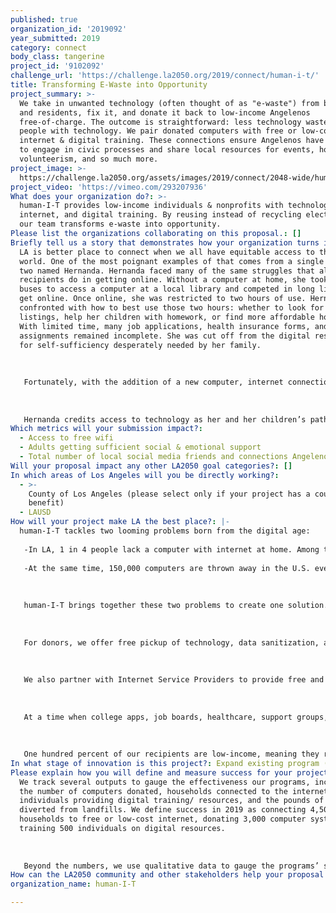 ```yaml
---
published: true
organization_id: '2019092'
year_submitted: 2019
category: connect
body_class: tangerine
project_id: '9102092'
challenge_url: 'https://challenge.la2050.org/2019/connect/human-i-t/'
title: Transforming E-Waste into Opportunity
project_summary: >-
  We take in unwanted technology (often thought of as "e-waste") from businesses
  and residents, fix it, and donate it back to low-income Angelenos
  free-of-charge. The outcome is straightforward: less technology waste and more
  people with technology. We pair donated computers with free or low-cost
  internet & digital training. These connections ensure Angelenos have the means
  to engage in civic processes and share local resources for events, housing,
  volunteerism, and so much more.
project_image: >-
  https://challenge.la2050.org/assets/images/2019/connect/2048-wide/human-i-t.jpg
project_video: 'https://vimeo.com/293207936'
What does your organization do?: >-
  human-I-T provides low-income individuals & nonprofits with technology,
  internet, and digital training. By reusing instead of recycling electronics,
  our team transforms e-waste into opportunity.
Please list the organizations collaborating on this proposal.: []
Briefly tell us a story that demonstrates how your organization turns inspiration into impact.: >-
  LA is better place to connect when we all have equitable access to the digital
  world. One of the most poignant examples of that comes from a single mother of
  two named Hernanda. Hernanda faced many of the same struggles that all of our
  recipients do in getting online. Without a computer at home, she took two
  buses to access a computer at a local library and competed in long lines to
  get online. Once online, she was restricted to two hours of use. Hernanda was
  confronted with how to best use those two hours: whether to look for new job
  listings, help her children with homework, or find more affordable housing.
  With limited time, many job applications, health insurance forms, and school
  assignments remained incomplete. She was cut off from the digital resources
  for self-sufficiency desperately needed by her family. 
   
   
   
   Fortunately, with the addition of a new computer, internet connection, and digital literacy training from human-I-T, Hernanda was able to allocate proper time to job searching, helping children with their online homework, and accessing digital social services. Since receiving the donation, she gained employment at a rate of three additional dollars per hour, increasing her household revenue by $4,000 every year. She also became more engaged in her local neighborhood association with the encouragement of digital literacy training, helping to orchestrate Long Beach’s tree planting campaign. Through it all, she was able to move off of government assistance and forge a path towards self-sufficiency. 
   
   
   
   Hernanda credits access to technology as her and her children’s path upward: “This program help[ed] my son with school tremendously. He was able to get ahead on his math and reading. He got a academic award for math and met all the AR reading goal for the first time this school year. And for me, I am taking 3 online classes right now which is so convenient for me cause [I] am able to be more active with my sons school activities and sports. It's also helpful for applying for jobs and setting up a resume. I've learned so much on this new technology, both about politics and my local news."
Which metrics will your submission impact?:
  - Access to free wifi
  - Adults getting sufficient social & emotional support
  - Total number of local social media friends and connections Angelenos have
Will your proposal impact any other LA2050 goal categories?: []
In which areas of Los Angeles will you be directly working?:
  - >-
    County of Los Angeles (please select only if your project has a countywide
    benefit)
  - LAUSD
How will your project make LA the best place?: |-
  human-I-T tackles two looming problems born from the digital age:
   
   -In LA, 1 in 4 people lack a computer with internet at home. Among the least connected are low-income people and people of color. Offline households are locked out from local resources that live online - including support groups, cultural events, job opportunities, transit-accessible housing, and voter records. 
   
   -At the same time, 150,000 computers are thrown away in the U.S. every day. These computers are referred to as e-waste - the fastest growing waste stream in the world. E-waste is teeming with toxic chemicals that deteriorate our air and soil quality. It causes severe health problems for residents living near landfills.
   
   
   
   human-I-T brings together these two problems to create one solution. We take in unwanted technology, refurbish it, and donate it back out to low-income households. Computers are coupled with access to wifi and digital training so recipients can tap into all of the opportunity that exists online. 
   
   
   
   For donors, we offer free pickup of technology, data sanitization, and a tax-deductible receipt for each item. Partners include the likes of County of Los Angeles and USC. Technology is then transported to our warehouse, where IT Staff refurbish items for donation. As items are repurposed, staff trains volunteers how to repair hardware components & administer technical support. This vocational training program completes the cycle in which excess technology from Angeleno consumers are repurposed by community members and later donated to low-income households in LA. This community-driven approach inspires the entire community to create impact by donating their unwanted goods to someone who desperately needs it.
   
   
   
   We also partner with Internet Service Providers to provide free and discount internet (starting at $10/month) to qualified low-income households. Our team outreaches to communities about options available to them, qualifies them for offers based on income and territory, educates about the different speeds available, and provides neutral guidance on what suits their needs best. human-I-T offers ongoing technical support to troubleshoot any hardware or software issues thereafter.
   
   
   
   At a time when college apps, job boards, healthcare, support groups, & volunteer opportunities are hosted digitally, human-I-T is committed to getting underserved populations plugged in. With every connection, low-income individuals are granted a seat at today’s digital table. Digital training then provides access to a world of transit-accessible housing, employment, public gatherings, emotional support networks, and government records. 
   
   
   
   One hundred percent of our recipients are low-income, meaning they receive some form of government assistance or have an income 200% the poverty threshold. Our recipients include students, veterans, persons with disabilities, single mothers, and LGBT shelters among others.
In what stage of innovation is this project?: Expand existing program (expanding and continuing ongoing successful projects)
Please explain how you will define and measure success for your project.: >-
  We track several outputs to gauge the effectiveness our programs, including
  the number of computers donated, households connected to the internet,
  individuals providing digital training/ resources, and the pounds of e-waste
  diverted from landfills. We define success in 2019 as connecting 4,500
  households to free or low-cost internet, donating 3,000 computer systems, and
  training 500 individuals on digital resources. 
   
   
   
   Beyond the numbers, we use qualitative data to gauge the programs’ success. Our Programs Manager conducts post-donation surveys to measure how each connection makes an impact on users’ lives. We collect data about how many households use the device to apply to college, find affordable housing, secure new jobs, establish permanent residency, increase their social network, and access social services. Success is achieved when over 95% of recipients use their connection towards one of those goals, therefore increasing their presence in the community.
How can the LA2050 community and other stakeholders help your proposal succeed?: []
organization_name: human-I-T

---
```

